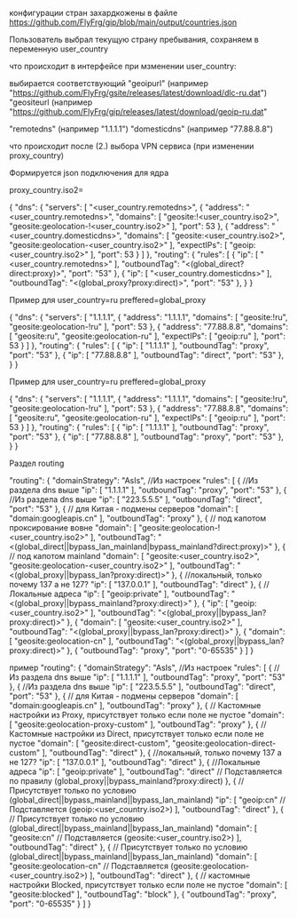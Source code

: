 конфигурации стран захардкожены в файле
https://github.com/FlyFrg/gip/blob/main/output/countries.json


Пользователь выбрал текущую страну пребывания, сохраняем в переменную user_country

что происходит в интерфейсе при мзменении user_country:

выбирается соответствующий 
"geoipurl" (например "https://github.com/FlyFrg/gsite/releases/latest/download/dlc-ru.dat")
"geositeurl (например "https://github.com/FlyFrg/gip/releases/latest/download/geoip-ru.dat"

"remotedns" (например "1.1.1.1")
"domesticdns" (например "77.88.8.8")


что происходит после (2.) выбора VPN сервиса (при изменении proxy_country)

Формируется json подключения для ядра

proxy_country.iso2=

{
  "dns": {
    "servers": [
      "<user_country.remotedns>",
      {
        "address": "<user_country.remotedns>",
        "domains": [
          "geosite:!<user_country.iso2>",
          "geosite:geolocation-!<user_country.iso2>"
        ],
        "port": 53
      },
      {
        "address": "<user_country.domesticdns>",
        "domains": [
          "geosite:<user_country.iso2>",
          "geosite:geolocation-<user_country.iso2>"
        ],
        "expectIPs": [
          "geoip:<user_country.iso2>"
        ],
        "port": 53
      }
    ]
  },
  "routing": {
    "rules": [
      {
        "ip": [
          "<user_country.remotedns>"
        ],
        "outboundTag": "<(global_direct?direct:proxy)>",
        "port": "53"
      },
      {
        "ip": [
          "<user_country.domesticdns>"
        ],
        "outboundTag": "<(global_proxy?proxy:direct)>",
        "port": "53"
      },
   }
}



Пример для
user_country=ru
preffered=global_proxy

{
  "dns": {
    "servers": [
      "1.1.1.1",
      {
        "address": "1.1.1.1",
        "domains": [
          "geosite:!ru",
          "geosite:geolocation-!ru"
        ],
        "port": 53
      },
      {
        "address": "77.88.8.8",
        "domains": [
          "geosite:ru",
          "geosite:geolocation-ru"
        ],
        "expectIPs": [
          "geoip:ru"
        ],
        "port": 53
      }
    ]
  },
  "routing": {
    "rules": [
      {
        "ip": [
          "1.1.1.1"
        ],
        "outboundTag": "proxy",
        "port": "53"
      },
      {
        "ip": [
          "77.88.8.8"
        ],
        "outboundTag": "direct",
        "port": "53"
      },
   }
}


Пример для
user_country=ru
preffered=global_proxy

{
  "dns": {
    "servers": [
      "1.1.1.1",
      {
        "address": "1.1.1.1",
        "domains": [
          "geosite:!ru",
          "geosite:geolocation-!ru"
        ],
        "port": 53
      },
      {
        "address": "77.88.8.8",
        "domains": [
          "geosite:ru",
          "geosite:geolocation-ru"
        ],
        "expectIPs": [
          "geoip:ru"
        ],
        "port": 53
      }
    ]
  },
  "routing": {
    "rules": [
      {
        "ip": [
          "1.1.1.1"
        ],
        "outboundTag": "proxy",
        "port": "53"
      },
      {
        "ip": [
          "77.88.8.8"
        ],
        "outboundTag": "proxy",
        "port": "53"
      },
   }
}



Раздел routing

  "routing": {
    "domainStrategy": "AsIs",  //Из настроек
    "rules": [
      { //Из раздела dns выше
        "ip": [
          "1.1.1.1"
        ],
        "outboundTag": "proxy",
        "port": "53"
      },
      { //Из раздела dns выше
        "ip": [
          "223.5.5.5"
        ],
        "outboundTag": "direct",
        "port": "53"
      },
      { // для Китая - подмены серверов
        "domain": [
          "domain:googleapis.cn"
        ],
        "outboundTag": "proxy"
      },
      { // под капотом проксирование вовне
        "domain": [
          "geosite:geolocation-!<user_country.iso2>"
        ],
        "outboundTag": "<(global_direct||bypass_lan_mainland|bypass_mainland?direct:proxy)>"
      },
      { // под капотом mainland
        "domain": [
          "geosite:<user_country.iso2>",
          "geosite:geolocation-<user_country.iso2>"
        ],
        "outboundTag": "<(global_proxy||bypass_lan?proxy:direct)>"
      },
      { //локальный, только почему 137 а не 127?
        "ip": [
          "137.0.0.1"
        ],
        "outboundTag": "direct"
      },
      { //Локальные адреса
        "ip": [
          "geoip:private"
        ],
        "outboundTag": "<(global_proxy||bypass_mainland?proxy:direct)>"
      },
      {
        "ip": [
          "geoip:<user_country.iso2>"
        ],
        "outboundTag": "<(global_proxy||bypass_lan?proxy:direct)>"
      },
      {
        "domain": [
          "geosite:<user_country.iso2>"
        ],
        "outboundTag": "<(global_proxy||bypass_lan?proxy:direct)>"
      },
      {
        "domain": [
          "geosite:geolocation-cn"
        ],
        "outboundTag": "<(global_proxy||bypass_lan?proxy:direct)>"
      },
      {
        "outboundTag": "proxy",
        "port": "0-65535"
      }
    ]
  }




пример
  "routing": {
    "domainStrategy": "AsIs",  //Из настроек
    "rules": [
      { //Из раздела dns выше
        "ip": [
          "1.1.1.1"
        ],
        "outboundTag": "proxy",
        "port": "53"
      },
      { //Из раздела dns выше
        "ip": [
          "223.5.5.5"
        ],
        "outboundTag": "direct",
        "port": "53"
      },
      { // для Китая - подмены серверов
        "domain": [
          "domain:googleapis.cn"
        ],
        "outboundTag": "proxy"
      },
      { // Кастомные настройки из Proxy, присутствует только если поле не пустое
        "domain": [
          "geosite:geolocation-proxy-custom"
        ],
        "outboundTag": "proxy"
      },
      { // Кастомные настройки из Direct, присутствует только если поле не пустое
        "domain": [
          "geosite:direct-custom",
          "geosite:geolocation-direct-custom"
        ],
        "outboundTag": "direct"
      },
      { //локальный, только почему 137 а не 127?
        "ip": [
          "137.0.0.1"
        ],
        "outboundTag": "direct"
      },
      { //Локальные адреса
        "ip": [
          "geoip:private"
        ],
        "outboundTag": "direct" // Подставляется по правилу (global_proxy||bypass_mainland?proxy:direct)
      },
      { // Присутствует только по условию (global_direct||bypass_mainland||bypass_lan_mainland)
        "ip": [
          "geoip:cn" // Подставляется (geoip:<user_country.iso2>)
        ],
        "outboundTag": "direct"
      },
      { // Присутствует только по условию (global_direct||bypass_mainland||bypass_lan_mainland)
        "domain": [
          "geosite:cn" // Подставляется (geosite:<user_country.iso2>)
        ],
        "outboundTag": "direct"
      },
      { // Присутствует только по условию (global_direct||bypass_mainland||bypass_lan_mainland)
        "domain": [
          "geosite:geolocation-cn" // Подставляется (geosite:geolocation-<user_country.iso2>)
        ],
        "outboundTag": "direct"
      },
      { // кастомные настройки Blocked, присутствует только если поле не пустое
        "domain": [
          "geosite:blocked"
        ],
        "outboundTag": "block"
      },
      {
        "outboundTag": "proxy",
        "port": "0-65535"
      }
    ]
  }

